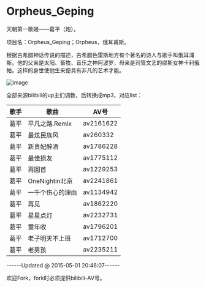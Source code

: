 # Orpheus_Geping
天朝第一歌姬——葛平（炮）。

项目名：Orpheus_Geping；Orpheus，俄耳甫斯。   

根据古希腊神话传说的描述，古希腊色雷斯地方有个著名的诗人与歌手叫俄耳浦斯。他的父亲是太阳、畜牧、音乐之神阿波罗，母亲是司管文艺的缪斯女神卡利俄帕。这样的身世使他生来便具有非凡的艺术才能。

![image](https://camo.githubusercontent.com/2de818cadbad73e6c06b81b37fadc258b72d67d4/687474703a2f2f696d67352e646f7562616e2e636f6d2f766965772f7374617475732f7261772f7075626c69632f3437343334643134613834343335382e6a7067)

全部来源bilibili的up主们调教，后转换成mp3，对应list：

歌手|歌曲|AV号
---|---|---
葛平|平凡之路.Remix|av2161622
葛平|最炫民族风|av260332
葛平|新贵妃醉酒|av1786228
葛平|最佳损友|av1775112
葛平|再回首|av1229253
葛平|OneNightin北京|av2241861
葛平|一千个伤心的理由|av1134942
葛平|再见|av1862220
葛平|星星点灯|av2232731
葛平|童年收|av1796201
葛平|老子明天不上班|av1712700
葛平|老男孩|av2235211

------Updated @ 2015-05-01 20:46:07------

欢迎Fork，fork时必须提供bilibili-AV号。
